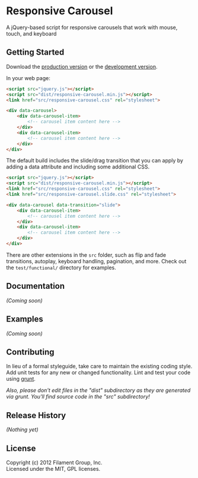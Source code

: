 # Responsive Carousel

A jQuery-based script for responsive carousels that work with mouse, touch, and keyboard

## Getting Started
Download the [production version][min] or the [development version][max].

[min]: https://raw.github.com/filamentgroup/responsive-carousel/master/dist/responsive-carousel.min.js
[max]: https://raw.github.com/filamentgroup/responsive-carousel/master/dist/responsive-carousel.js

In your web page:

```html
<script src="jquery.js"></script>
<script src="dist/responsive-carousel.min.js"></script>
<link href="src/responsive-carousel.css" rel="stylesheet">

<div data-carousel>
	<div data-carousel-item>
		<!-- carousel item content here -->
	</div>
	<div data-carousel-item>
		<!-- carousel item content here -->
	</div>
</div>

```

The default build includes the slide/drag transition that you can apply by adding a data attribute and including some additional CSS.
```html
<script src="jquery.js"></script>
<script src="dist/responsive-carousel.min.js"></script>
<link href="src/responsive-carousel.css" rel="stylesheet">
<link href="src/responsive-carousel.slide.css" rel="stylesheet">

<div data-carousel data-transition="slide">
	<div data-carousel-item>
		<!-- carousel item content here -->
	</div>
	<div data-carousel-item>
		<!-- carousel item content here -->
	</div>
</div>

```

There are other extensions in the `src` folder, such as flip and fade transitions, autoplay, keyboard handling, pagination, and more. Check out the `test/functional/` directory for examples.

## Documentation
_(Coming soon)_

## Examples
_(Coming soon)_

## Contributing
In lieu of a formal styleguide, take care to maintain the existing coding style. Add unit tests for any new or changed functionality. Lint and test your code using [grunt](https://github.com/cowboy/grunt).

_Also, please don't edit files in the "dist" subdirectory as they are generated via grunt. You'll find source code in the "src" subdirectory!_

## Release History
_(Nothing yet)_

## License
Copyright (c) 2012 Filament Group, Inc.  
Licensed under the MIT, GPL licenses.
